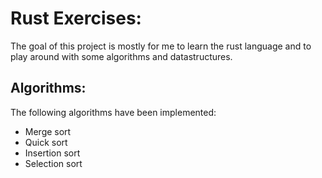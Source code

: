 # Rust Exercises:

The goal of this project is mostly for me to learn the rust language and to play around with some algorithms and datastructures. 

## Algorithms:
The following algorithms have been implemented:
+ Merge sort
+ Quick sort
+ Insertion sort
+ Selection sort
